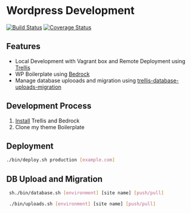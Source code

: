 # Wordpress Development

[![Build Status](https://img.shields.io/travis/ljsherlock/ljsherlock.com.svg?style=flat-square)](https://travis-ci.org/ljsherlock/ljsherlock.com)
[![Coverage Status](https://img.shields.io/coveralls/ljsherlock/ljsherlock.com.svg?style=flat-square)](https://coveralls.io/github/ljsherlock/ljsherlock.com?branch=master)

## Features

* Local Development with Vagrant box and Remote Deployment using [Trellis](https://github.com/roots/trellis)
* WP Boilerplate using [Bedrock](https://github.com/roots/bedrock)
* Manage database uplooads and migration using  [trellis-database-uploads-migration](https://github.com/valentinocossar/trellis-database-uploads-migration)

## Development Process

1. [Install](https://roots.io/trellis/docs/installing-trellis/) Trellis and Bedrock
2. Clone my theme Boilerplate

## Deployment

```sh
./bin/deploy.sh production [example.com]
```

## DB Upload and Migration
```sh
 sh./bin/database.sh [environment] [site name] [push/pull]
 ```
```sh
 ./bin/uploads.sh [environment] [site name] [push/pull]
 ```
